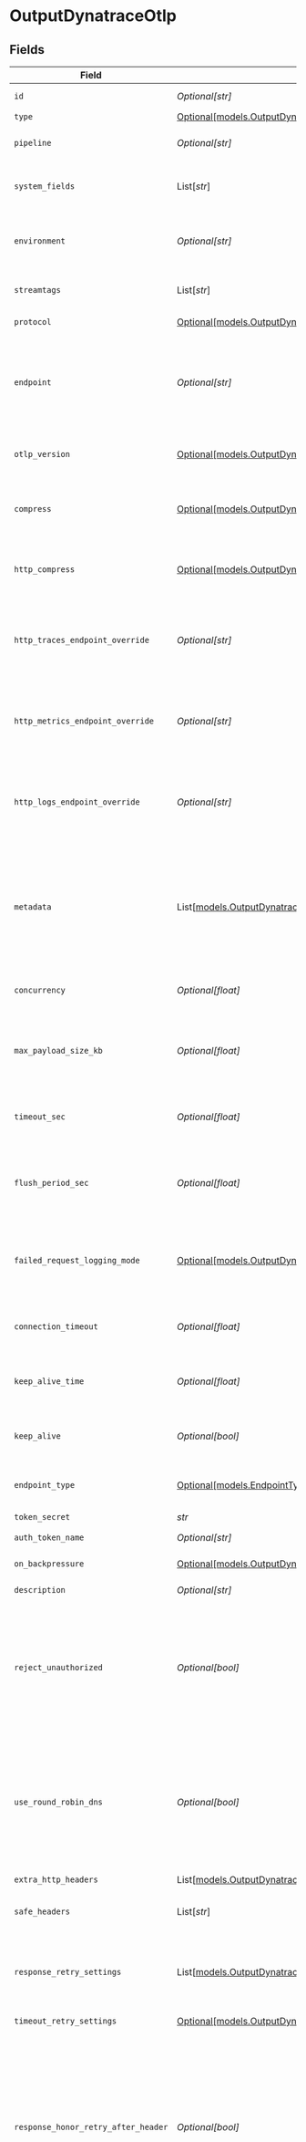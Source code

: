 # OutputDynatraceOtlp


## Fields

| Field                                                                                                                                                                                                                                                                                                                                            | Type                                                                                                                                                                                                                                                                                                                                             | Required                                                                                                                                                                                                                                                                                                                                         | Description                                                                                                                                                                                                                                                                                                                                      |
| ------------------------------------------------------------------------------------------------------------------------------------------------------------------------------------------------------------------------------------------------------------------------------------------------------------------------------------------------ | ------------------------------------------------------------------------------------------------------------------------------------------------------------------------------------------------------------------------------------------------------------------------------------------------------------------------------------------------ | ------------------------------------------------------------------------------------------------------------------------------------------------------------------------------------------------------------------------------------------------------------------------------------------------------------------------------------------------ | ------------------------------------------------------------------------------------------------------------------------------------------------------------------------------------------------------------------------------------------------------------------------------------------------------------------------------------------------ |
| `id`                                                                                                                                                                                                                                                                                                                                             | *Optional[str]*                                                                                                                                                                                                                                                                                                                                  | :heavy_minus_sign:                                                                                                                                                                                                                                                                                                                               | Unique ID for this output                                                                                                                                                                                                                                                                                                                        |
| `type`                                                                                                                                                                                                                                                                                                                                           | [Optional[models.OutputDynatraceOtlpType]](../models/outputdynatraceotlptype.md)                                                                                                                                                                                                                                                                 | :heavy_minus_sign:                                                                                                                                                                                                                                                                                                                               | N/A                                                                                                                                                                                                                                                                                                                                              |
| `pipeline`                                                                                                                                                                                                                                                                                                                                       | *Optional[str]*                                                                                                                                                                                                                                                                                                                                  | :heavy_minus_sign:                                                                                                                                                                                                                                                                                                                               | Pipeline to process data before sending out to this output                                                                                                                                                                                                                                                                                       |
| `system_fields`                                                                                                                                                                                                                                                                                                                                  | List[*str*]                                                                                                                                                                                                                                                                                                                                      | :heavy_minus_sign:                                                                                                                                                                                                                                                                                                                               | Fields to automatically add to events, such as cribl_pipe. Supports wildcards.                                                                                                                                                                                                                                                                   |
| `environment`                                                                                                                                                                                                                                                                                                                                    | *Optional[str]*                                                                                                                                                                                                                                                                                                                                  | :heavy_minus_sign:                                                                                                                                                                                                                                                                                                                               | Optionally, enable this config only on a specified Git branch. If empty, will be enabled everywhere.                                                                                                                                                                                                                                             |
| `streamtags`                                                                                                                                                                                                                                                                                                                                     | List[*str*]                                                                                                                                                                                                                                                                                                                                      | :heavy_minus_sign:                                                                                                                                                                                                                                                                                                                               | Tags for filtering and grouping in @{product}                                                                                                                                                                                                                                                                                                    |
| `protocol`                                                                                                                                                                                                                                                                                                                                       | [Optional[models.OutputDynatraceOtlpProtocol]](../models/outputdynatraceotlpprotocol.md)                                                                                                                                                                                                                                                         | :heavy_minus_sign:                                                                                                                                                                                                                                                                                                                               | Select a transport option for Dynatrace                                                                                                                                                                                                                                                                                                          |
| `endpoint`                                                                                                                                                                                                                                                                                                                                       | *Optional[str]*                                                                                                                                                                                                                                                                                                                                  | :heavy_minus_sign:                                                                                                                                                                                                                                                                                                                               | The endpoint where Dynatrace events will be sent. Enter any valid URL or an IP address (IPv4 or IPv6; enclose IPv6 addresses in square brackets)                                                                                                                                                                                                 |
| `otlp_version`                                                                                                                                                                                                                                                                                                                                   | [Optional[models.OutputDynatraceOTLPOTLPVersion]](../models/outputdynatraceotlpotlpversion.md)                                                                                                                                                                                                                                                   | :heavy_minus_sign:                                                                                                                                                                                                                                                                                                                               | The version of OTLP Protobuf definitions to use when structuring data to send                                                                                                                                                                                                                                                                    |
| `compress`                                                                                                                                                                                                                                                                                                                                       | [Optional[models.OutputDynatraceOtlpCompressCompression]](../models/outputdynatraceotlpcompresscompression.md)                                                                                                                                                                                                                                   | :heavy_minus_sign:                                                                                                                                                                                                                                                                                                                               | Type of compression to apply to messages sent to the OpenTelemetry endpoint                                                                                                                                                                                                                                                                      |
| `http_compress`                                                                                                                                                                                                                                                                                                                                  | [Optional[models.OutputDynatraceOtlpHTTPCompressCompression]](../models/outputdynatraceotlphttpcompresscompression.md)                                                                                                                                                                                                                           | :heavy_minus_sign:                                                                                                                                                                                                                                                                                                                               | Type of compression to apply to messages sent to the OpenTelemetry endpoint                                                                                                                                                                                                                                                                      |
| `http_traces_endpoint_override`                                                                                                                                                                                                                                                                                                                  | *Optional[str]*                                                                                                                                                                                                                                                                                                                                  | :heavy_minus_sign:                                                                                                                                                                                                                                                                                                                               | If you want to send traces to the default `{endpoint}/v1/traces` endpoint, leave this field empty; otherwise, specify the desired endpoint                                                                                                                                                                                                       |
| `http_metrics_endpoint_override`                                                                                                                                                                                                                                                                                                                 | *Optional[str]*                                                                                                                                                                                                                                                                                                                                  | :heavy_minus_sign:                                                                                                                                                                                                                                                                                                                               | If you want to send metrics to the default `{endpoint}/v1/metrics` endpoint, leave this field empty; otherwise, specify the desired endpoint                                                                                                                                                                                                     |
| `http_logs_endpoint_override`                                                                                                                                                                                                                                                                                                                    | *Optional[str]*                                                                                                                                                                                                                                                                                                                                  | :heavy_minus_sign:                                                                                                                                                                                                                                                                                                                               | If you want to send logs to the default `{endpoint}/v1/logs` endpoint, leave this field empty; otherwise, specify the desired endpoint                                                                                                                                                                                                           |
| `metadata`                                                                                                                                                                                                                                                                                                                                       | List[[models.OutputDynatraceOtlpMetadatum](../models/outputdynatraceotlpmetadatum.md)]                                                                                                                                                                                                                                                           | :heavy_minus_sign:                                                                                                                                                                                                                                                                                                                               | List of key-value pairs to send with each gRPC request. Value supports JavaScript expressions that are evaluated just once, when the destination gets started. To pass credentials as metadata, use 'C.Secret'.                                                                                                                                  |
| `concurrency`                                                                                                                                                                                                                                                                                                                                    | *Optional[float]*                                                                                                                                                                                                                                                                                                                                | :heavy_minus_sign:                                                                                                                                                                                                                                                                                                                               | Maximum number of ongoing requests before blocking                                                                                                                                                                                                                                                                                               |
| `max_payload_size_kb`                                                                                                                                                                                                                                                                                                                            | *Optional[float]*                                                                                                                                                                                                                                                                                                                                | :heavy_minus_sign:                                                                                                                                                                                                                                                                                                                               | Maximum size (in KB) of the request body. The maximum payload size is 4 MB. If this limit is exceeded, the entire OTLP message is dropped                                                                                                                                                                                                        |
| `timeout_sec`                                                                                                                                                                                                                                                                                                                                    | *Optional[float]*                                                                                                                                                                                                                                                                                                                                | :heavy_minus_sign:                                                                                                                                                                                                                                                                                                                               | Amount of time, in seconds, to wait for a request to complete before canceling it                                                                                                                                                                                                                                                                |
| `flush_period_sec`                                                                                                                                                                                                                                                                                                                               | *Optional[float]*                                                                                                                                                                                                                                                                                                                                | :heavy_minus_sign:                                                                                                                                                                                                                                                                                                                               | Maximum time between requests. Small values could cause the payload size to be smaller than the configured Body size limit.                                                                                                                                                                                                                      |
| `failed_request_logging_mode`                                                                                                                                                                                                                                                                                                                    | [Optional[models.OutputDynatraceOtlpFailedRequestLoggingMode]](../models/outputdynatraceotlpfailedrequestloggingmode.md)                                                                                                                                                                                                                         | :heavy_minus_sign:                                                                                                                                                                                                                                                                                                                               | Data to log when a request fails. All headers are redacted by default, unless listed as safe headers below.                                                                                                                                                                                                                                      |
| `connection_timeout`                                                                                                                                                                                                                                                                                                                             | *Optional[float]*                                                                                                                                                                                                                                                                                                                                | :heavy_minus_sign:                                                                                                                                                                                                                                                                                                                               | Amount of time (milliseconds) to wait for the connection to establish before retrying                                                                                                                                                                                                                                                            |
| `keep_alive_time`                                                                                                                                                                                                                                                                                                                                | *Optional[float]*                                                                                                                                                                                                                                                                                                                                | :heavy_minus_sign:                                                                                                                                                                                                                                                                                                                               | How often the sender should ping the peer to keep the connection open                                                                                                                                                                                                                                                                            |
| `keep_alive`                                                                                                                                                                                                                                                                                                                                     | *Optional[bool]*                                                                                                                                                                                                                                                                                                                                 | :heavy_minus_sign:                                                                                                                                                                                                                                                                                                                               | Disable to close the connection immediately after sending the outgoing request                                                                                                                                                                                                                                                                   |
| `endpoint_type`                                                                                                                                                                                                                                                                                                                                  | [Optional[models.EndpointType]](../models/endpointtype.md)                                                                                                                                                                                                                                                                                       | :heavy_minus_sign:                                                                                                                                                                                                                                                                                                                               | Select the type of Dynatrace endpoint configured                                                                                                                                                                                                                                                                                                 |
| `token_secret`                                                                                                                                                                                                                                                                                                                                   | *str*                                                                                                                                                                                                                                                                                                                                            | :heavy_check_mark:                                                                                                                                                                                                                                                                                                                               | Select or create a stored text secret                                                                                                                                                                                                                                                                                                            |
| `auth_token_name`                                                                                                                                                                                                                                                                                                                                | *Optional[str]*                                                                                                                                                                                                                                                                                                                                  | :heavy_minus_sign:                                                                                                                                                                                                                                                                                                                               | N/A                                                                                                                                                                                                                                                                                                                                              |
| `on_backpressure`                                                                                                                                                                                                                                                                                                                                | [Optional[models.OutputDynatraceOtlpBackpressureBehavior]](../models/outputdynatraceotlpbackpressurebehavior.md)                                                                                                                                                                                                                                 | :heavy_minus_sign:                                                                                                                                                                                                                                                                                                                               | How to handle events when all receivers are exerting backpressure                                                                                                                                                                                                                                                                                |
| `description`                                                                                                                                                                                                                                                                                                                                    | *Optional[str]*                                                                                                                                                                                                                                                                                                                                  | :heavy_minus_sign:                                                                                                                                                                                                                                                                                                                               | N/A                                                                                                                                                                                                                                                                                                                                              |
| `reject_unauthorized`                                                                                                                                                                                                                                                                                                                            | *Optional[bool]*                                                                                                                                                                                                                                                                                                                                 | :heavy_minus_sign:                                                                                                                                                                                                                                                                                                                               | Reject certificates not authorized by a CA in the CA certificate path or by another trusted CA (such as the system's).<br/>        Enabled by default. When this setting is also present in TLS Settings (Client Side),<br/>        that value will take precedence.                                                                             |
| `use_round_robin_dns`                                                                                                                                                                                                                                                                                                                            | *Optional[bool]*                                                                                                                                                                                                                                                                                                                                 | :heavy_minus_sign:                                                                                                                                                                                                                                                                                                                               | Enable round-robin DNS lookup. When a DNS server returns multiple addresses, @{product} will cycle through them in the order returned. For optimal performance, consider enabling this setting for non-load balanced destinations.                                                                                                               |
| `extra_http_headers`                                                                                                                                                                                                                                                                                                                             | List[[models.OutputDynatraceOtlpExtraHTTPHeader](../models/outputdynatraceotlpextrahttpheader.md)]                                                                                                                                                                                                                                               | :heavy_minus_sign:                                                                                                                                                                                                                                                                                                                               | Headers to add to all events                                                                                                                                                                                                                                                                                                                     |
| `safe_headers`                                                                                                                                                                                                                                                                                                                                   | List[*str*]                                                                                                                                                                                                                                                                                                                                      | :heavy_minus_sign:                                                                                                                                                                                                                                                                                                                               | List of headers that are safe to log in plain text                                                                                                                                                                                                                                                                                               |
| `response_retry_settings`                                                                                                                                                                                                                                                                                                                        | List[[models.OutputDynatraceOtlpResponseRetrySetting](../models/outputdynatraceotlpresponseretrysetting.md)]                                                                                                                                                                                                                                     | :heavy_minus_sign:                                                                                                                                                                                                                                                                                                                               | Automatically retry after unsuccessful response status codes, such as 429 (Too Many Requests) or 503 (Service Unavailable)                                                                                                                                                                                                                       |
| `timeout_retry_settings`                                                                                                                                                                                                                                                                                                                         | [Optional[models.OutputDynatraceOtlpTimeoutRetrySettings]](../models/outputdynatraceotlptimeoutretrysettings.md)                                                                                                                                                                                                                                 | :heavy_minus_sign:                                                                                                                                                                                                                                                                                                                               | N/A                                                                                                                                                                                                                                                                                                                                              |
| `response_honor_retry_after_header`                                                                                                                                                                                                                                                                                                              | *Optional[bool]*                                                                                                                                                                                                                                                                                                                                 | :heavy_minus_sign:                                                                                                                                                                                                                                                                                                                               | Honor any Retry-After header that specifies a delay (in seconds) no longer than 180 seconds after the retry request. @{product} limits the delay to 180 seconds, even if the Retry-After header specifies a longer delay. When enabled, takes precedence over user-configured retry options. When disabled, all Retry-After headers are ignored. |
| `pq_max_file_size`                                                                                                                                                                                                                                                                                                                               | *Optional[str]*                                                                                                                                                                                                                                                                                                                                  | :heavy_minus_sign:                                                                                                                                                                                                                                                                                                                               | The maximum size to store in each queue file before closing and optionally compressing (KB, MB, etc.)                                                                                                                                                                                                                                            |
| `pq_max_size`                                                                                                                                                                                                                                                                                                                                    | *Optional[str]*                                                                                                                                                                                                                                                                                                                                  | :heavy_minus_sign:                                                                                                                                                                                                                                                                                                                               | The maximum disk space that the queue can consume (as an average per Worker Process) before queueing stops. Enter a numeral with units of KB, MB, etc.                                                                                                                                                                                           |
| `pq_path`                                                                                                                                                                                                                                                                                                                                        | *Optional[str]*                                                                                                                                                                                                                                                                                                                                  | :heavy_minus_sign:                                                                                                                                                                                                                                                                                                                               | The location for the persistent queue files. To this field's value, the system will append: /<worker-id>/<output-id>.                                                                                                                                                                                                                            |
| `pq_compress`                                                                                                                                                                                                                                                                                                                                    | [Optional[models.OutputDynatraceOtlpPqCompressCompression]](../models/outputdynatraceotlppqcompresscompression.md)                                                                                                                                                                                                                               | :heavy_minus_sign:                                                                                                                                                                                                                                                                                                                               | Codec to use to compress the persisted data                                                                                                                                                                                                                                                                                                      |
| `pq_on_backpressure`                                                                                                                                                                                                                                                                                                                             | [Optional[models.OutputDynatraceOtlpQueueFullBehavior]](../models/outputdynatraceotlpqueuefullbehavior.md)                                                                                                                                                                                                                                       | :heavy_minus_sign:                                                                                                                                                                                                                                                                                                                               | How to handle events when the queue is exerting backpressure (full capacity or low disk). 'Block' is the same behavior as non-PQ blocking. 'Drop new data' throws away incoming data, while leaving the contents of the PQ unchanged.                                                                                                            |
| `pq_mode`                                                                                                                                                                                                                                                                                                                                        | [Optional[models.OutputDynatraceOtlpMode]](../models/outputdynatraceotlpmode.md)                                                                                                                                                                                                                                                                 | :heavy_minus_sign:                                                                                                                                                                                                                                                                                                                               | In Error mode, PQ writes events to the filesystem if the Destination is unavailable. In Backpressure mode, PQ writes events to the filesystem when it detects backpressure from the Destination. In Always On mode, PQ always writes events to the filesystem.                                                                                   |
| `pq_controls`                                                                                                                                                                                                                                                                                                                                    | [Optional[models.OutputDynatraceOtlpPqControls]](../models/outputdynatraceotlppqcontrols.md)                                                                                                                                                                                                                                                     | :heavy_minus_sign:                                                                                                                                                                                                                                                                                                                               | N/A                                                                                                                                                                                                                                                                                                                                              |
